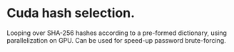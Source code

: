 # Cuda hash selection.

Looping over SHA-256 hashes according to a pre-formed dictionary, using parallelization on GPU.
Can be used for speed-up password brute-forcing.

